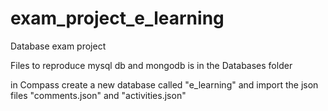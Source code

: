 # exam_project_e_learning
Database exam project


Files to reproduce mysql db and mongodb is in the Databases folder

in Compass create a new database called "e_learning" and import the json files "comments.json" and "activities.json"


